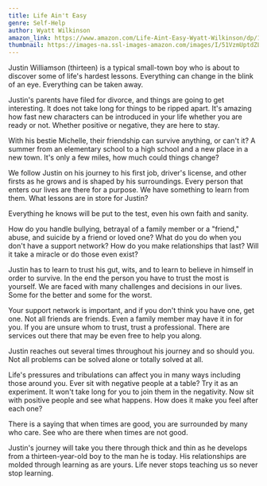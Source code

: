 ```yaml
---
title: Life Ain't Easy
genre: Self-Help
author: Wyatt Wilkinson
amazon_link: https://www.amazon.com/Life-Aint-Easy-Wyatt-Wilkinson/dp/1648955789/ref=tmm_pap_swatch_0?_encoding=UTF8&qid=1642919182&sr=8-1
thumbnail: https://images-na.ssl-images-amazon.com/images/I/51VzmUptdZL.jpg
---
```

Justin Williamson (thirteen) is a typical small-town boy who is about to discover some of life's hardest lessons. Everything can change in the blink of an eye. Everything can be taken away.

Justin's parents have filed for divorce, and things are going to get interesting. It does not take long for things to be ripped apart. It's amazing how fast new characters can be introduced in your life whether you are ready or not. Whether positive or negative, they are here to stay.

With his bestie Michelle, their friendship can survive anything, or can't it? A summer from an elementary school to a high school and a new place in a new town. It's only a few miles, how much could things change?

We follow Justin on his journey to his first job, driver's license, and other firsts as he grows and is shaped by his surroundings. Every person that enters our lives are there for a purpose. We have something to learn from them. What lessons are in store for Justin?

Everything he knows will be put to the test, even his own faith and sanity.

How do you handle bullying, betrayal of a family member or a "friend," abuse, and suicide by a friend or loved one? What do you do when you don't have a support network? How do you make relationships that last? Will it take a miracle or do those even exist?

Justin has to learn to trust his gut, wits, and to learn to believe in himself in order to survive. In the end the person you have to trust the most is yourself. We are faced with many challenges and decisions in our lives. Some for the better and some for the worst.

Your support network is important, and if you don't think you have one, get one. Not all friends are friends. Even a family member may have it in for you. If you are unsure whom to trust, trust a professional. There are services out there that may be even free to help you along.

Justin reaches out several times throughout his journey and so should you. Not all problems can be solved alone or totally solved at all.

Life's pressures and tribulations can affect you in many ways including those around you. Ever sit with negative people at a table? Try it as an experiment. It won't take long for you to join them in the negativity. Now sit with positive people and see what happens. How does it make you feel after each one?

There is a saying that when times are good, you are surrounded by many who care. See who are there when times are not good.

Justin's journey will take you there through thick and thin as he develops from a thirteen-year-old boy to the man he is today. His relationships are molded through learning as are yours. Life never stops teaching us so never stop learning.